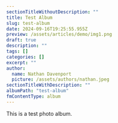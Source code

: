 ```yaml
---
sectionTitleWithoutDescription: ""
title: Test Album
slug: test-album
date: 2024-09-16T19:25:55.955Z
preview: /assets/articles/demo/img1.png
draft: true
description: ""
tags: []
categories: []
excerpt: ""
author:
  name: Nathan Davenport
  picture: /assets/authors/nathan.jpeg
sectionTitleWithDescription: ""
albumPath: "test-album"
fmContentType: album
---
```


This is a test photo album.
